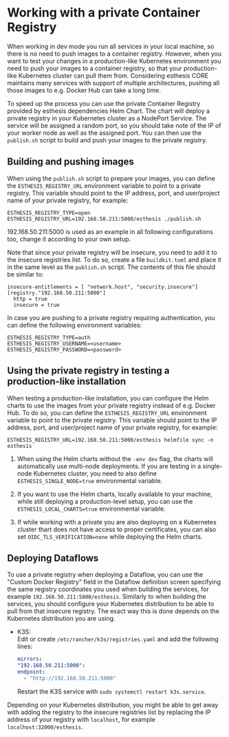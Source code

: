 # Working with a private Container Registry
When working in dev mode you run all services in your local machine, so there is no need to
push images to a container registry. However, when you want to test your changes in a production-like
Kubernetes environment you need to push your images to a container registry, so that your
production-like Kubernetes cluster can pull them from. Considering esthesis CORE maintains many
services with support of multiple architectures, pushing all those images to e.g. Docker Hub can take a
long time.

To speed up the process you can use the private Container Registry provided by esthesis dependencies
Helm Chart.
The chart will deploy a private registry in your Kubernetes cluster as a NodePort Service. The service
will be assigned a random port, so you should take note of the IP of your worker node as well as the
assigned port. You can then use the `publish.sh` script to build and push your images to the private
registry.

## Building and pushing images
When using the `publish.sh` script to prepare your images, you can define the `ESTHESIS_REGISTRY_URL`
environment variable to point to a private registry. This variable should point to the IP address,
port, and user/project name of your private registry, for example:
```shell
ESTHESIS_REGISTRY_TYPE=open ESTHESIS_REGISTRY_URL=192.168.50.211:5000/esthesis ./publish.sh
```

<tip>
192.168.50.211:5000 is used as an example in all following configurations too, change it according
to your own setup.
</tip>

Note that since your private registry will be insecure, you need to add it to the insecure registries
list. To do so, create a file `buildkit.toml` and place it in the same level as the `publish.sh` script.
The contents of this file should be similar to:
```
insecure-entitlements = [ "network.host", "security.insecure"]
[registry."192.168.50.211:5000"]
  http = true
  insecure = true
```

In case you are pushing to a private registry requiring authentication, you can define the following
environment variables:
```shell
ESTHESIS_REGISTRY_TYPE=auth
ESTHESIS_REGISTRY_USERNAME=<username>
ESTHESIS_REGISTRY_PASSWORD=<password>
````

## Using the private registry in testing a production-like installation
When testing a production-like installation, you can configure the Helm charts to use the images from
your private registry instead of e.g. Docker Hub. To do so, you can define the `ESTHESIS_REGISTRY_URL`
environment variable to point to the private registry. This variable should point to the IP address,
port, and user/project name of your private registry, for example:
```shell
ESTHESIS_REGISTRY_URL=192.168.50.211:5000/esthesis helmfile sync -n esthesis
```

<tip>

1. When using the Helm charts without the `-env dev` flag, the charts will automatically
use multi-node deployments. If you are testing in a single-node Kubernetes cluster, you need to also
define `ESTHESIS_SINGLE_NODE=true` environmental variable.

2. If you want to use the Helm charts, locally available to your machine, while still deploying a
production-level setup, you can use the `ESTHESIS_LOCAL_CHARTS=true` environmental variable.

3. If while working with a private you are also deploying on a Kubernetes cluster thart does not
have access to proper certificates, you can also set `OIDC_TLS_VERIFICATION=none` while deploying
the Helm charts.
</tip>

## Deploying Dataflows
To use a private registry when deploying a Dataflow, you can use the "Custom Docker Registry" field
in the Dataflow definition screen specifying the same registry coordinates you used when building
the services, for example `192.168.50.211:5000/esthesis`. Similarly to when building the services,
you should configure your Kubernetes distribution to be able to pull from that insecure registry.
The exact way this is done depends on the Kubernetes distribution you are using.

- K3S:\
	Edit or create `/etc/rancher/k3s/registries.yaml` and add the following lines:
	```yaml
	mirrors:
  "192.168.50.211:5000":
    endpoint:
      - "http://192.168.50.211:5000"
	```
 	Restart the K3S service with `sudo systemctl restart k3s.service`.

Depending on your Kubernetes distribution, you might be able to get away with adding the registry to
the insecure registries list by replacing the IP address of your registry with `localhost`, for
example `localhost:32000/esthesis`.
